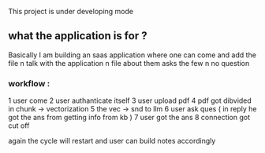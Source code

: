 This project is under developing mode 
## what the application is for ?
Basically I am building an saas application 
where one can come and add the file 
n talk with the application n file about them 
asks the few n no question 

### workflow : 
1 user come 
2 user authanticate itself 
3 user upload pdf 
4 pdf got dibvided in chunk -> vectorization
5 the vec -> snd to llm 
6 user ask ques ( in reply he got the ans from getting info from kb )
7 user got the ans 
8 connection got cut off 

again the cycle will restart 
and user can build notes accordingly 

